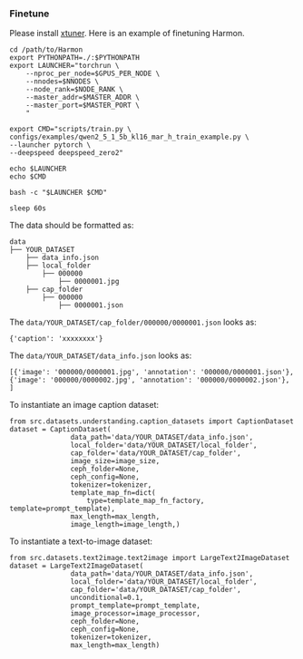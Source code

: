 ### Finetune

Please install [xtuner](https://github.com/InternLM/xtuner). Here is an example of finetuning Harmon.

```shell
cd /path/to/Harmon
export PYTHONPATH=./:$PYTHONPATH
export LAUNCHER="torchrun \
    --nproc_per_node=$GPUS_PER_NODE \
    --nnodes=$NNODES \
    --node_rank=$NODE_RANK \
    --master_addr=$MASTER_ADDR \
    --master_port=$MASTER_PORT \
    "

export CMD="scripts/train.py \
configs/examples/qwen2_5_1_5b_kl16_mar_h_train_example.py \
--launcher pytorch \
--deepspeed deepspeed_zero2"

echo $LAUNCHER
echo $CMD

bash -c "$LAUNCHER $CMD"

sleep 60s

```
The data should be formatted as:

```
data
├── YOUR_DATASET
    ├── data_info.json
    ├── local_folder
        ├── 000000
            ├── 0000001.jpg
    ├── cap_folder
        ├── 000000
            ├── 0000001.json
```


The `data/YOUR_DATASET/cap_folder/000000/0000001.json` looks as:
```
{'caption': 'xxxxxxxx'}
```

The `data/YOUR_DATASET/data_info.json` looks as:
```
[{'image': '000000/0000001.jpg', 'annotation': '000000/0000001.json'},
{'image': '000000/0000002.jpg', 'annotation': '000000/0000002.json'},
]
```


To instantiate an image caption dataset:

```
from src.datasets.understanding.caption_datasets import CaptionDataset
dataset = CaptionDataset(
               data_path='data/YOUR_DATASET/data_info.json',
               local_folder='data/YOUR_DATASET/local_folder',
               cap_folder='data/YOUR_DATASET/cap_folder',
               image_size=image_size,
               ceph_folder=None,
               ceph_config=None,
               tokenizer=tokenizer,
               template_map_fn=dict(
                   type=template_map_fn_factory, template=prompt_template),
               max_length=max_length,
               image_length=image_length,)

```

To instantiate a text-to-image dataset:
```
from src.datasets.text2image.text2image import LargeText2ImageDataset
dataset = LargeText2ImageDataset(
               data_path='data/YOUR_DATASET/data_info.json',
               local_folder='data/YOUR_DATASET/local_folder',
               cap_folder='data/YOUR_DATASET/cap_folder',
               unconditional=0.1,
               prompt_template=prompt_template,
               image_processor=image_processor,
               ceph_folder=None,
               ceph_config=None,
               tokenizer=tokenizer,
               max_length=max_length)

```
